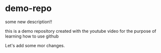 # demo-repo

some new description!!

this is a demo repository created with the youtube video for the purpose of learning how to use github


Let's add some mor changes. 
